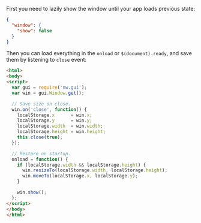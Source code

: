 First you need to lazily show the window until your app loads previous state:

```json
{
  "window": {
    "show": false
  }
}
```

Then you can load everything in the `onload` or `$(document).ready`, and save them by listening to `close` event:

```html
<html>
<body>
<script>
  var gui = require('nw.gui');
  var win = gui.Window.get();

  // Save size on close.
  win.on('close', function() {
    localStorage.x      = win.x;
    localStorage.y      = win.y;
    localStorage.width  = win.width;
    localStorage.height = win.height;
    this.close(true);
  });

  // Restore on startup.
  onload = function() {
    if (localStorage.width && localStorage.height) {
      win.resizeTo(localStorage.width, localStorage.height);
      win.moveTo(localStorage.x, localStorage.y);
    }

    win.show();
  };
</script>
</body>
</html>
```